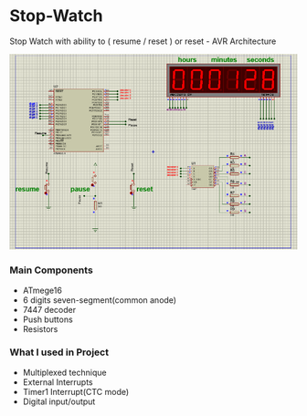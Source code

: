 # Stop-Watch
Stop Watch with ability to ( resume / reset ) or reset - AVR Architecture

![image from program](https://github.com/abdelrahman99999/Stop-Watch/blob/main/SceenShots/screen2.png?raw=true)

### Main Components
- ATmege16 
- 6 digits seven-segment(common anode)
- 7447 decoder
- Push buttons
- Resistors

### What I used in Project
- Multiplexed technique
- External Interrupts
- Timer1 Interrupt(CTC mode)
- Digital input/output
